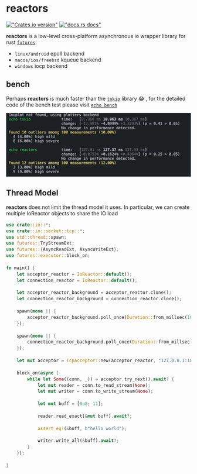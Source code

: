 # reactors

[!["Crates.io version"](https://img.shields.io/crates/v/reactors.svg)](https://crates.io/crates/reactors) [!["docs.rs docs"](https://img.shields.io/badge/docs-latest-blue.svg)](https://docs.rs/reactors)

**reactors** is a low-level cross-platform asynchronous io wrapper library for rust [`futures`](https://docs.rs/futures/0.3.27/futures/):

* `linux/android` epoll backend
* `macos/ios/freebsd` kqueue backend
* `windows` iocp backend

## bench

Perhaps **reactors** is much faster than the [`tokio`](https://docs.rs/tokio/1.26.0/tokio/) library 😂 , for the detailed code of the bench test please visit [`echo bench`](benches/echo.rs)

![`bench`](./bench.png)

## Thread Model

**reactors** does not limit the thread model it uses. In particular, we can create multiple IoReactor objects to share the IO load

```rust
use crate::io::*;
use crate::io::socket::tcp::*;
use std::thread::spawn;
use futures::TryStreamExt;
use futures::{AsyncReadExt, AsyncWriteExt};
use futures::executor::block_on;

fn main() {
    let acceptor_reactor = IoReactor::default();
    let connection_reactor = IoReactor::default();

    let acceptor_reactor_background = acceptor_reactor.clone();
    let connection_reactor_background = connection_reactor.clone();

    spawn(move || {
        acceptor_reactor_background.poll_once(Duration::from_millsec(100)).unwrap();
    });

    spawn(move || {
        connection_reactor_background.poll_once(Duration::from_millsec(100)).unwrap();
    });

    let mut acceptor = TcpAcceptor::new(acceptor_reactor, "127.0.0.1:1813".parse()?, Some(connection_reactor))?;

    block_on(async {
        while let Some((conn, _)) = acceptor.try_next().await? {
            let mut reader = conn.to_read_stream(None);
            let mut writer = conn.to_write_stream(None);

            let mut buff = [0u8; 11];

            reader.read_exact(&mut buff).await?;

            assert_eq!(&buff, b"hello world");

            writer.write_all(&buff).await?;
        }
    });

}
```
